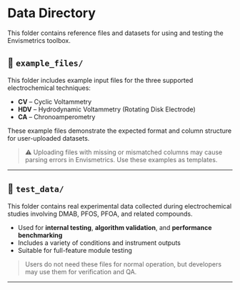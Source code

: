 # Data Directory

This folder contains reference files and datasets for using and testing the Envismetrics toolbox.

## 📁 `example_files/`

This folder includes example input files for the three supported electrochemical techniques:

- **CV** – Cyclic Voltammetry
- **HDV** – Hydrodynamic Voltammetry (Rotating Disk Electrode)
- **CA** – Chronoamperometry

These example files demonstrate the expected format and column structure for user-uploaded datasets.

> ⚠️ Uploading files with missing or mismatched columns may cause parsing errors in Envismetrics. Use these examples as templates.

---

## 📁 `test_data/`

This folder contains real experimental data collected during electrochemical studies involving DMAB, PFOS, PFOA, and related compounds.

- Used for **internal testing**, **algorithm validation**, and **performance benchmarking**
- Includes a variety of conditions and instrument outputs
- Suitable for full-feature module testing

> Users do not need these files for normal operation, but developers may use them for verification and QA.

---
